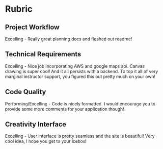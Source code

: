 # Rubric

## Project Workflow
Excelling - Really great planning docs and fleshed out readme!

## Technical Requirements
Excelling - Nice job incorporating AWS and google maps api. Canvas drawing is super cool! And it all persists with a backend. To top it all of very marginal instructor support, you figured this out pretty much on your own!

## Code Quality
Performing/Excelling - Code is nicely formatted. I would encourage you to provide some more comments for your application though!

## Creativity Interface
Excelling - User interface is pretty seamless and the site is beautiful! Very cool idea, I hope you get to your icebox!
